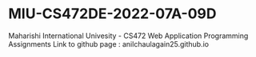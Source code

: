 # MIU-CS472DE-2022-07A-09D
Maharishi International Univesity - CS472 Web Application Programming Assignments
Link to github page : anilchaulagain25.github.io
